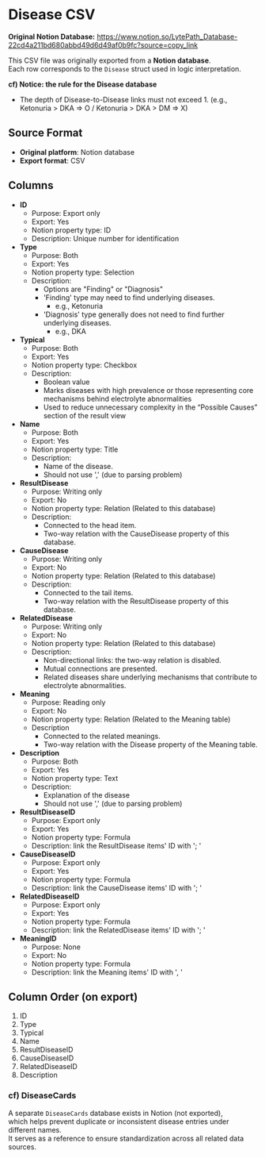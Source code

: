 # Disease CSV

**Original Notion Database:** https://www.notion.so/LytePath_Database-22cd4a211bd680abbd49d6d49af0b9fc?source=copy_link

This CSV file was originally exported from a **Notion database**.  
Each row corresponds to the `Disease` struct used in logic interpretation.

**cf) Notice: the rule for the Disease database**
- The depth of Disease-to-Disease links must not exceed 1.
	(e.g., Ketonuria > DKA ⇒ O / Ketonuria > DKA > DM ⇒ X)


## Source Format
- **Original platform**: Notion database  
- **Export format**: CSV  

## Columns
- **ID**
	- Purpose:  Export only
	- Export: Yes
	- Notion property type: ID
	- Description: Unique number for identification
- **Type**
	- Purpose: Both
	- Export: Yes
	- Notion property type: Selection
	- Description: 
		- Options are "Finding" or "Diagnosis"
		- 'Finding' type may need to find underlying diseases.
			- e.g., Ketonuria
		- 'Diagnosis' type generally does not need to find further underlying diseases.
			- e.g., DKA
- **Typical**
	- Purpose: Both
	- Export: Yes
	- Notion property type: Checkbox
	- Description:
		- Boolean value
		- Marks diseases with high prevalence or those representing core mechanisms behind electrolyte abnormalities
		- Used to reduce unnecessary complexity in the “Possible Causes” section of the result view
- **Name**
	- Purpose: Both
	- Export: Yes
	- Notion property type: Title
	- Description: 
		- Name of the disease.
		- Should not use ',' (due to parsing problem)
- **ResultDisease**
	- Purpose: Writing only
	- Export: No
	- Notion property type: Relation (Related to this database)
	- Description: 
		- Connected to the head item.
		- Two-way relation with the CauseDisease property of this database.  
- **CauseDisease**
	- Purpose: Writing only
	- Export: No
	- Notion property type: Relation (Related to this database)
	- Description: 
		- Connected to the tail items.
		- Two-way relation with the ResultDisease property of this database.  
- **RelatedDisease**
	- Purpose: Writing only
	- Export: No
	- Notion property type: Relation (Related to this database)
	- Description: 
		- Non-directional links: the two-way relation is disabled.
		- Mutual connections are presented.
		- Related diseases share underlying mechanisms that contribute to electrolyte abnormalities.
- **Meaning**
	- Purpose: Reading only
	- Export: No
	- Notion property type: Relation (Related to the Meaning table)
	- Description
		- Connected to the related meanings.
		- Two-way relation with the Disease property of the Meaning table.
- **Description**
	- Purpose: Both
	- Export: Yes
	- Notion property type: Text
	- Description:
		- Explanation of the disease
		- Should not use ',' (due to parsing problem)
- **ResultDiseaseID**
	- Purpose: Export only
	- Export: Yes
	- Notion property type: Formula
	- Description: link the ResultDisease items' ID with '; '
- **CauseDiseaseID**
	- Purpose: Export only
	- Export: Yes
	- Notion property type: Formula
	- Description: link the CauseDisease items' ID with '; '
- **RelatedDiseaseID**
	- Purpose: Export only
	- Export: Yes
	- Notion property type: Formula
	- Description: link the RelatedDisease items' ID with '; '
- **MeaningID**
	- Purpose: None
	- Export: No
	- Notion property type: Formula
	- Description: link the Meaning items' ID with ', '

## Column Order (on export)
1. ID
2. Type
3. Typical
4. Name
5. ResultDiseaseID
6. CauseDiseaseID
7. RelatedDiseaseID
8. Description

### cf) DiseaseCards
A separate `DiseaseCards` database exists in Notion (not exported),  
which helps prevent duplicate or inconsistent disease entries under different names.  
It serves as a reference to ensure standardization across all related data sources.